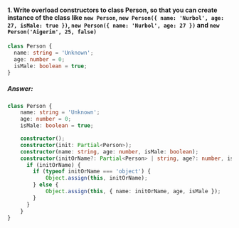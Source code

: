 #### 1. Write overload constructors to class Person, so that you can create instance of the class like `new Person`, `new Person({ name: 'Nurbol', age: 27, isMale: true })`, `new Person({ name: 'Nurbol', age: 27 })` and `new Person('Aigerim', 25, false)`
```ts
class Person {
  name: string = 'Unknown';
  age: number = 0;
  isMale: boolean = true;
}
```
##### Answer:
```ts
class Person {
    name: string = 'Unknown';
    age: number = 0;
    isMale: boolean = true;

    constructor();
    constructor(init: Partial<Person>);
    constructor(name: string, age: number, isMale: boolean);  
    constructor(initOrName?: Partial<Person> | string, age?: number, isMale?: boolean) {
      if (initOrName) {
        if (typeof initOrName === 'object') {
            Object.assign(this, initOrName);
        } else {
            Object.assign(this, { name: initOrName, age, isMale });
        }
      }
    }
}
```
